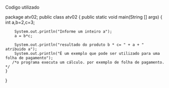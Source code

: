 Codigo utilizado

package atv02;
public class atv02 {
    public static void main(String [] args) {
        int a,b=2,c=3;

        System.out.println("Informe um inteiro a");
        a = b*c;
    
        System.out.println("resultado do produto b * c= " + a + " atribuido a");
        System.out.println("Ê um exemplo que pode ser utilizado para uma folha de pagamento");
       /*o programa executa um cálculo. por exemplo de folha de pagamento. */
    }
    
}
